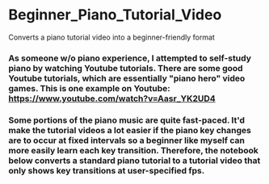 # Beginner_Piano_Tutorial_Video
Converts a piano tutorial video into a beginner-friendly format

### As someone w/o piano experience, I attempted to self-study piano by watching Youtube tutorials. There are some good Youtube tutorials, which are essentially "piano hero" video games. This is one example on Youtube: https://www.youtube.com/watch?v=Aasr_YK2UD4

### Some portions of the piano music are quite fast-paced. It'd make the tutorial videos a lot easier if the piano key changes are to occur at fixed intervals so a beginner like myself can more easily learn each key transition. Therefore, the notebook below converts a standard piano tutorial to a tutorial video that only shows key transitions at user-specified fps.
